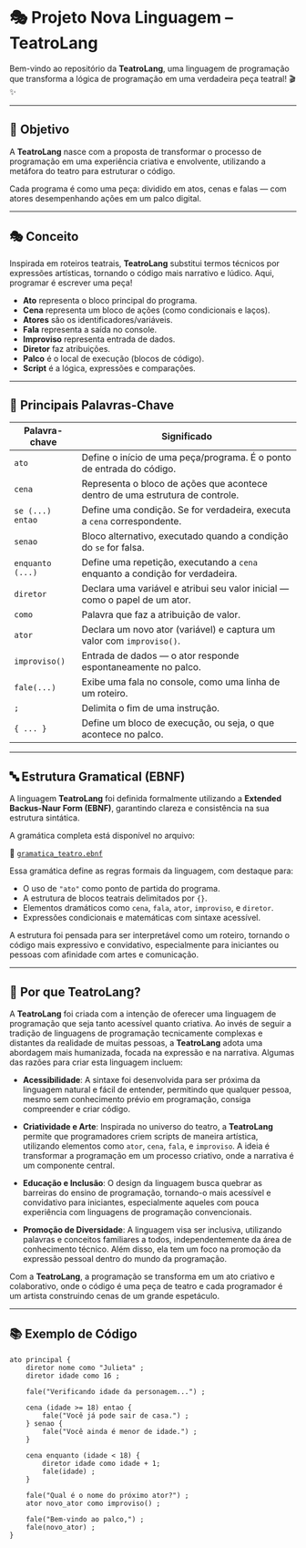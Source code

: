# 🎭 Projeto Nova Linguagem – TeatroLang

Bem-vindo ao repositório da **TeatroLang**, uma linguagem de programação que transforma a lógica de programação em uma verdadeira peça teatral! 🎬✨

---

## 🎯 Objetivo

A **TeatroLang** nasce com a proposta de transformar o processo de programação em uma experiência criativa e envolvente, utilizando a metáfora do teatro para estruturar o código. 

Cada programa é como uma peça: dividido em atos, cenas e falas — com atores desempenhando ações em um palco digital.

---

## 🎭 Conceito

Inspirada em roteiros teatrais, **TeatroLang** substitui termos técnicos por expressões artísticas, tornando o código mais narrativo e lúdico. Aqui, programar é escrever uma peça!

- **Ato** representa o bloco principal do programa.
- **Cena** representa um bloco de ações (como condicionais e laços).
- **Atores** são os identificadores/variáveis.
- **Fala** representa a saída no console.
- **Improviso** representa entrada de dados.
- **Diretor** faz atribuições.
- **Palco** é o local de execução (blocos de código).
- **Script** é a lógica, expressões e comparações.

---

## 🧠 Principais Palavras-Chave

| Palavra-chave    | Significado                                                                 |
|------------------|-----------------------------------------------------------------------------|
| `ato`            | Define o início de uma peça/programa. É o ponto de entrada do código.       |
| `cena`           | Representa o bloco de ações que acontece dentro de uma estrutura de controle. |
| `se (...) entao` | Define uma condição. Se for verdadeira, executa a `cena` correspondente.    |
| `senao`          | Bloco alternativo, executado quando a condição do `se` for falsa.           |
| `enquanto (...)` | Define uma repetição, executando a `cena` enquanto a condição for verdadeira.|
| `diretor`        | Declara uma variável e atribui seu valor inicial — como o papel de um ator. |
| `como`           | Palavra que faz a atribuição de valor.                                     |
| `ator`           | Declara um novo ator (variável) e captura um valor com `improviso()`.       |
| `improviso()`    | Entrada de dados — o ator responde espontaneamente no palco.                |
| `fale(...)`      | Exibe uma fala no console, como uma linha de um roteiro.                    |
| `;`              | Delimita o fim de uma instrução.                                            |
| `{ ... }`        | Define um bloco de execução, ou seja, o que acontece no palco.              |


---

## 🔤 Estrutura Gramatical (EBNF)

A linguagem **TeatroLang** foi definida formalmente utilizando a **Extended Backus-Naur Form (EBNF)**, garantindo clareza e consistência na sua estrutura sintática.

A gramática completa está disponível no arquivo:

📄 [`gramatica_teatro.ebnf`](./gramatica_teatro.ebnf)

Essa gramática define as regras formais da linguagem, com destaque para:

- O uso de `"ato"` como ponto de partida do programa.
- A estrutura de blocos teatrais delimitados por `{}`.
- Elementos dramáticos como `cena`, `fala`, `ator`, `improviso`, e `diretor`.
- Expressões condicionais e matemáticas com sintaxe acessível.

A estrutura foi pensada para ser interpretável como um roteiro, tornando o código mais expressivo e convidativo, especialmente para iniciantes ou pessoas com afinidade com artes e comunicação.

---

## 🚀 Por que TeatroLang?

A **TeatroLang** foi criada com a intenção de oferecer uma linguagem de programação que seja tanto acessível quanto criativa. Ao invés de seguir a tradição de linguagens de programação tecnicamente complexas e distantes da realidade de muitas pessoas, a **TeatroLang** adota uma abordagem mais humanizada, focada na expressão e na narrativa. Algumas das razões para criar esta linguagem incluem:

- **Acessibilidade**: A sintaxe foi desenvolvida para ser próxima da linguagem natural e fácil de entender, permitindo que qualquer pessoa, mesmo sem conhecimento prévio em programação, consiga compreender e criar código.
  
- **Criatividade e Arte**: Inspirada no universo do teatro, a **TeatroLang** permite que programadores criem scripts de maneira artística, utilizando elementos como `ator`, `cena`, `fala`, e `improviso`. A ideia é transformar a programação em um processo criativo, onde a narrativa é um componente central.
  
- **Educação e Inclusão**: O design da linguagem busca quebrar as barreiras do ensino de programação, tornando-o mais acessível e convidativo para iniciantes, especialmente aqueles com pouca experiência com linguagens de programação convencionais.

- **Promoção de Diversidade**: A linguagem visa ser inclusiva, utilizando palavras e conceitos familiares a todos, independentemente da área de conhecimento técnico. Além disso, ela tem um foco na promoção da expressão pessoal dentro do mundo da programação.

Com a **TeatroLang**, a programação se transforma em um ato criativo e colaborativo, onde o código é uma peça de teatro e cada programador é um artista construindo cenas de um grande espetáculo.

---

## 📚 Exemplo de Código

```teatro
ato principal {
    diretor nome como "Julieta" ;
    diretor idade como 16 ;

    fale("Verificando idade da personagem...") ;

    cena (idade >= 18) entao {
        fale("Você já pode sair de casa.") ;
    } senao {
        fale("Você ainda é menor de idade.") ;
    }

    cena enquanto (idade < 18) {
        diretor idade como idade + 1;
        fale(idade) ;
    }

    fale("Qual é o nome do próximo ator?") ;
    ator novo_ator como improviso() ;

    fale("Bem-vindo ao palco,") ;
    fale(novo_ator) ;
}